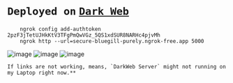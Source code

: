 # `Deployed on` [`Dark Web`](http://4k3cs34r5ycnbqaihxwa5m7e2eu4ilmxczrdolzu6taewecpl7w4w5id.onion/)

        ngrok config add-authtoken 2pzF3jTetUJHkKtV3TFgPmQwVGz_5QS1xdSUR8NARHc4pjvMh
        ngrok http --url=secure-bluegill-purely.ngrok-free.app 5000
        
![image](https://github.com/user-attachments/assets/3ad2782d-978d-4e28-ad61-1d92feebaba4)
![image](https://github.com/user-attachments/assets/d226cacf-b120-45e1-bd1a-6033f66b61d0)
![image](https://github.com/user-attachments/assets/e0a1f770-5408-4925-8fc5-587d8e7179bc)

    If links are not working, means, `DarkWeb Server` might not running on my Laptop right now.**
